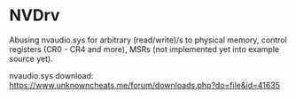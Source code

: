 # NVDrv

Abusing nvaudio.sys for arbitrary (read/write)/s to physical memory, control registers (CR0 - CR4 and more), MSRs (not implemented yet into example source yet).

nvaudio.sys download: https://www.unknowncheats.me/forum/downloads.php?do=file&id=41635
